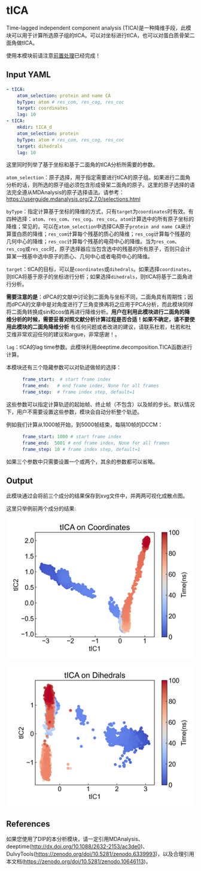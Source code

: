 # tICA
Time-lagged independent component analysis (TICA)是一种降维手段，此模块可以用于计算所选原子组的tICA。可以对坐标进行tICA，也可以对蛋白质骨架二面角做tICA。

使用本模块前请注意[前置处理](https://duivyprocedures-docs.readthedocs.io/en/latest/Framework.html#id7)已经完成！

## Input YAML

```yaml
- tICA:
    atom_selection: protein and name CA
    byType: atom # res_com, res_cog, res_coc
    target: coordinates
    lag: 10
- tICA:
    mkdir: tICA_d
    atom_selection: protein
    byType: atom # res_com, res_cog, res_coc
    target: dihedrals
    lag: 10
```

这里同时列举了基于坐标和基于二面角的tICA分析所需要的参数。

`atom_selection`：原子选择，用于指定需要进行tICA的原子组。如果进行二面角分析的话，则所选的原子组必须包含形成骨架二面角的原子。这里的原子选择的语法完全遵从MDAnalysis的原子选择语法。请参考：https://userguide.mdanalysis.org/2.7.0/selections.html

`byType`：指定计算基于坐标的降维的方式，只有`target`为`coordinates`时有效。有四种选择：`atom`、`res_com`、`res_cog`、`res_coc`。`atom`计算选中的所有原子坐标的降维；常见的，可以在`atom_selection`中选择CA原子`protein and name CA`来计算蛋白质的降维；`res_com`计算每个残基的质心的降维；`res_cog`计算每个残基的几何中心的降维；`res_coc`计算每个残基的电荷中心的降维。当为`res_com`、`res_cog`或`res_coc`时，原子选择器应当包含选中的残基的所有原子，否则只会计算某一残基中选中原子的质心、几何中心或者电荷中心的降维。

`target`：tICA的目标，可以是`coordinates`或`dihedrals`。如果选择`coordinates`，则tICA将基于原子的坐标进行分析；如果选择`dihedrals`，则tICA将基于二面角进行分析。

**需要注意的是**：dPCA的文献中讨论到二面角与坐标不同，二面角具有周期性；因而dPCA的文章中是对角度进行了三角变换再将之应用于PCA分析，而此模块同样将二面角转换成sin和cos值再进行降维分析。**用户在利用此模块进行二面角的降维分析的时候，需要妥善对照文献分析计算过程是否合适！如果不确定，请不要使用此模块的二面角降维分析** 有任何问题或者改进的建议，请联系杜若，杜若和杜艾维非常欢迎任何的建议和argue，非常感谢！。

`lag`：tICA的lag time参数。此模块利用deeptime.decomposition.TICA函数进行计算。

本模块还有三个隐藏参数可以对轨迹做帧的选择：

```yaml
      frame_start:  # start frame index
      frame_end:   # end frame index, None for all frames
      frame_step:  # frame index step, default=1
```

这些参数可以指定计算轨迹的起始帧、终止帧（不包含）以及帧的步长。默认情况下，用户不需要设置这些参数，模块会自动分析整个轨迹。

例如我们计算从1000帧开始，到5000帧结束，每隔10帧的DCCM：

```yaml
      frame_start: 1000 # start frame index
      frame_end:  5001 # end frame index, None for all frames
      frame_step: 10 # frame index step, default=1
```

如果三个参数中只需要设置一个或两个，其余的参数都可以省略。


## Output

此模块通过会将前三个成分的结果保存到xvg文件中，并两两可视化成散点图。

这里只举例前两个成分的结果: 

![TICA](static/TICA_tica12.png)

![TICA_d](static/TICA_d_tica12.png)


## References

如果您使用了DIP的本分析模块，请一定引用MDAnalysis、deeptime(http://dx.doi.org/10.1088/2632-2153/ac3de0)、DuIvyTools(https://zenodo.org/doi/10.5281/zenodo.6339993)，以及合理引用本文档(https://zenodo.org/doi/10.5281/zenodo.10646113)。
